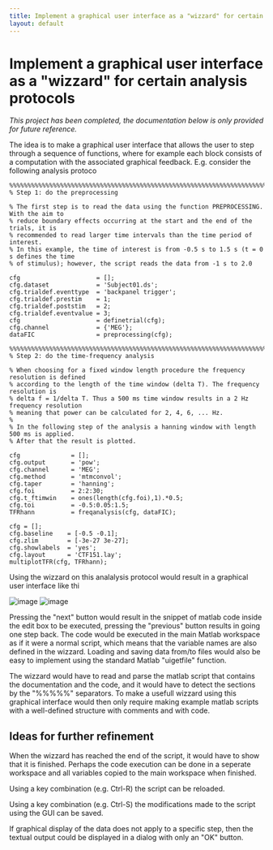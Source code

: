 ```yaml
---
title: Implement a graphical user interface as a "wizzard" for certain analysis protocols
layout: default
---
```


# Implement a graphical user interface as a "wizzard" for certain analysis protocols

*This project has been completed, the documentation below is only provided for future reference.*

The idea is to make a graphical user interface that allows the user to step through a sequence of functions, where for example each block consists of a computation with the associated graphical feedback. E.g. consider the following analysis protoco

	%%%%%%%%%%%%%%%%%%%%%%%%%%%%%%%%%%%%%%%%%%%%%%%%%%%%%%%%%%%%%%%%%%%%%%%%%%%%%%%%%%%%%%%%
	% Step 1: do the preprocessing
	
	% The first step is to read the data using the function PREPROCESSING. With the aim to 
	% reduce boundary effects occurring at the start and the end of the trials, it is 
	% recommended to read larger time intervals than the time period of interest. 
	% In this example, the time of interest is from -0.5 s to 1.5 s (t = 0 s defines the time 
	% of stimulus); however, the script reads the data from -1 s to 2.0 
	
	cfg                     = [];
	cfg.dataset             = 'Subject01.ds';  
	cfg.trialdef.eventtype  = 'backpanel trigger';
	cfg.trialdef.prestim    = 1;
	cfg.trialdef.poststim   = 2;
	cfg.trialdef.eventvalue = 3;                     
	cfg                     = definetrial(cfg);      
	cfg.channel             = {'MEG'};
	dataFIC                 = preprocessing(cfg); 
	
	%%%%%%%%%%%%%%%%%%%%%%%%%%%%%%%%%%%%%%%%%%%%%%%%%%%%%%%%%%%%%%%%%%%%%%%%%%%%%%%%%%%%%%%%
	% Step 2: do the time-frequency analysis
	
	% When choosing for a fixed window length procedure the frequency resolution is defined 
	% according to the length of the time window (delta T). The frequency resolution is 
	% delta f = 1/delta T. Thus a 500 ms time window results in a 2 Hz frequency resolution 
	% meaning that power can be calculated for 2, 4, 6, ... Hz.
	%
	% In the following step of the analysis a hanning window with length 500 ms is applied.
	% After that the result is plotted.
	
	cfg              = [];
	cfg.output       = 'pow';
	cfg.channel      = 'MEG';
	cfg.method       = 'mtmconvol';
	cfg.taper        = 'hanning';
	cfg.foi          = 2:2:30;
	cfg.t_ftimwin    = ones(length(cfg.foi),1).*0.5;
	cfg.toi          = -0.5:0.05:1.5;
	TFRhann          = freqanalysis(cfg, dataFIC);
	
	cfg = [];
	cfg.baseline    = [-0.5 -0.1];   
	cfg.zlim        = [-3e-27 3e-27];	        
	cfg.showlabels  = 'yes';	
	cfg.layout      = 'CTF151.lay';
	multiplotTFR(cfg, TFRhann);

Using the wizzard on this analalysis protocol would result in a graphical user interface like thi

![image](/media/development/wizzard1.png)
![image](/media/development/wizzard2.png)

Pressing the "next" button would result in the snippet of matlab code inside the edit box to be executed, pressing the "previous" button results in going one step back. The code would be executed in the main Matlab workspace as if it were a normal script, which means that the variable names are also defined in the wizzard. Loading and saving data from/to files would also be easy to implement using the standard Matlab "uigetfile" function.

The wizzard would have to read and parse the matlab script that contains the documentation and the code, and it would have to detect the sections by the "%%%%%" separators. To make a usefull wizzard using this graphical interface would then only require making example matlab scripts with a well-defined structure with comments and with code. 

## Ideas for further refinement

When the wizzard has reached the end of the script, it would have to show that it is finished. Perhaps the code execution can be done in a seperate workspace and all variables copied to the main workspace when finished.

Using a key combination (e.g. Ctrl-R) the script can be reloaded. 

Using a key combination (e.g. Ctrl-S) the modifications made to the script using the GUI can be saved.

If graphical display of the data does not apply to a specific step, then the textual output could be displayed in a dialog with only an "OK" button.

